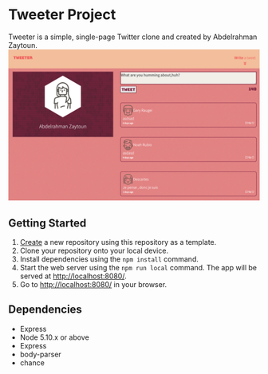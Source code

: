 # Tweeter Project

Tweeter is a simple, single-page Twitter clone and created by Abdelrahman Zaytoun.
![Alt text](https://github.com/AbdelrahmanZaytoun/tweeter10/blob/master/public/images/01.png)


## Getting Started

1. [Create](https://docs.github.com/en/repositories/creating-and-managing-repositories/creating-a-repository-from-a-template) a new repository using this repository as a template.
2. Clone your repository onto your local device.
3. Install dependencies using the `npm install` command.
3. Start the web server using the `npm run local` command. The app will be served at <http://localhost:8080/>.
4. Go to <http://localhost:8080/> in your browser.

## Dependencies

- Express
- Node 5.10.x or above
- Express
- body-parser
- chance

